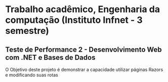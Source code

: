 # Trabalho acadêmico, Engenharia da computação (Instituto Infnet - 3 semestre) 
## Teste de Performance 2 - Desenvolvimento Web com .NET e Bases de Dados  

O Objetivo deste projeto é demonstrar a capacidade utilizar páginas Razors e modificando suas rotas 

